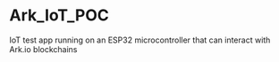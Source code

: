 # Ark_IoT_POC
IoT test app running on an ESP32 microcontroller that can interact with Ark.io blockchains


